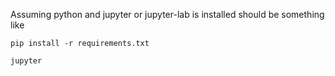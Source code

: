 Assuming python and jupyter or jupyter-lab is installed should be something like

```
pip install -r requirements.txt

jupyter
```
